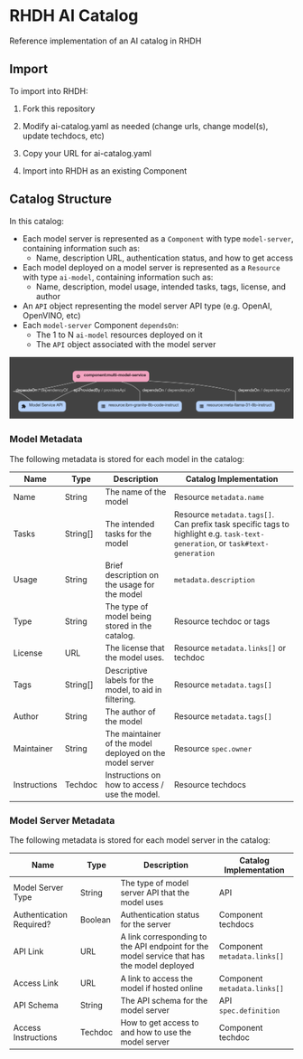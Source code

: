 # RHDH AI Catalog

Reference implementation of an AI catalog in RHDH

## Import

To import into RHDH:

1) Fork this repository

2) Modify ai-catalog.yaml as needed (change urls, change model(s), update techdocs, etc)

3) Copy your URL for ai-catalog.yaml

4) Import into RHDH as an existing Component

## Catalog Structure

In this catalog: 
- Each model server is represented as a `Component` with type `model-server`, containing information such as:
   - Name, description URL, authentication status, and how to get access
- Each model deployed on a model server is represented as a `Resource` with type `ai-model`, containing information such as:
   - Name, description, model usage, intended tasks, tags, license, and author
- An `API` object representing the model server API type (e.g. OpenAI, OpenVINO, etc)
- Each `model-server` Component `dependsOn`:
   - The 1 to N `ai-model` resources deployed on it
   - The `API` object associated with the model server

![AI Catalog](./assets/catalog-graph.png "AI Catalog")


### Model Metadata

The following metadata is stored for each model in the catalog: 

| Name         | Type     | Description | Catalog Implementation |
| ------------ | -------- | ------------| ---------------------- |
| Name         | String     | The name of the model | Resource `metadata.name` |
| Tasks        | String[]   | The intended tasks for the model | Resource `metadata.tags[]`. Can prefix task specific tags to highlight e.g. `task-text-generation`, or `task#text-generation` |
| Usage        | String     | Brief description on the usage for the model | `metadata.description` |
| Type         | String     | The type of model being stored in the catalog. | Resource techdoc or tags |
| License      | URL        | The license that the model uses. | Resource `metadata.links[]` or techdoc |
| Tags         | String[]   | Descriptive labels for the model, to aid in filtering. | Resource `metadata.tags[]` |
| Author       | String     | The author of the model | Resource `metadata.tags[]` |
| Maintainer   | String     | The maintainer of the model deployed on the model server | Resource `spec.owner` |
| Instructions | Techdoc    | Instructions on how to access / use the model. | Resource techdocs |

### Model Server Metadata

The following metadata is stored for each model server in the catalog: 

| Name                             | Type        | Description                                      | Catalog Implementation |
| -------------------------------- | ----------- | -------------------------------------------------| ---------------------- |
| Model Server Type                | String      | The type of model server API that the model uses | API |
| Authentication Required?         | Boolean     | Authentication status for the server             | Component techdocs |
| API Link                         | URL         | A link corresponding to the API endpoint for the model service that has the model deployed | Component `metadata.links[]` |
| Access Link                         | URL         | A link to access the model if hosted online | Component `metadata.links[]` |
| API Schema              | String          | The API schema for the model server | API `spec.definition` |
| Access Instructions     | Techdoc        | How to get access to and how to use the model server | Component techdoc |



